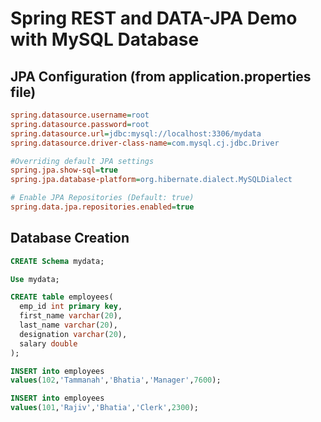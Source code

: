 # Spring REST and DATA-JPA Demo with MySQL Database

## JPA Configuration (from application.properties file)

```ini
spring.datasource.username=root
spring.datasource.password=root
spring.datasource.url=jdbc:mysql://localhost:3306/mydata
spring.datasource.driver-class-name=com.mysql.cj.jdbc.Driver

#Overriding default JPA settings
spring.jpa.show-sql=true
spring.jpa.database-platform=org.hibernate.dialect.MySQLDialect

# Enable JPA Repositories (Default: true)
spring.data.jpa.repositories.enabled=true
```



## Database Creation

```sql
CREATE Schema mydata;

Use mydata;

CREATE table employees(
  emp_id int primary key,
  first_name varchar(20),
  last_name varchar(20),
  designation varchar(20),
  salary double
);

INSERT into employees
values(102,'Tammanah','Bhatia','Manager',7600);

INSERT into employees
values(101,'Rajiv','Bhatia','Clerk',2300);
```